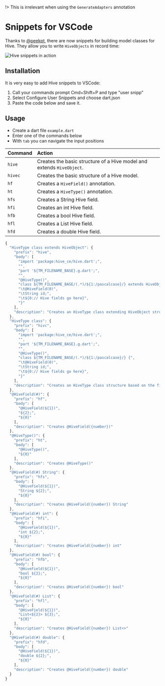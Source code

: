 !> This is irrelevant when using the `GenerateAdapters` annotation

# Snippets for VSCode

Thanks to [@peekpt](https://github.com/peekpt), there are now snippets for building model classes for Hive. They allow you to write `HiveObjects` in record time:

![Hive snippets in action](/assets/snippets.gif)

## Installation

It is very easy to add Hive snippets to VSCode:

1. Call your commands prompt Cmd+Shift+P and type "user snipp"
2. Select Configure User Snippets and choose dart.json
3. Paste the code below and save it.

## Usage

- Create a dart file `example.dart`
- Enter one of the commands below
- With `tab` you can navigate the input positions

| Command | Action                                                                |
| :------ | :-------------------------------------------------------------------- |
| `hive`  | Creates the basic structure of a Hive model and extends `HiveObject`. |
| `hivec` | Creates the basic structure of a Hive model.                          |
| `hf`    | Creates a `HiveField()` annotation.                                   |
| `ht`    | Creates a `HiveType()` annotation.                                    |
| `hfs`   | Creates a String Hive field.                                          |
| `hfi`   | Creates an int Hive field.                                            |
| `hfb`   | Creates a bool Hive field.                                            |
| `hfl`   | Creates a List Hive field.                                            |
| `hfd`   | Creates a double Hive field.                                          |

```javascript
{
  "HiveType class extends HiveObject": {
    "prefix": "hive",
    "body": [
      "import 'package:hive_ce/hive.dart';",
      "",
      "part '${TM_FILENAME_BASE}.g.dart';",
      "",
      "@HiveType()",
      "class ${TM_FILENAME_BASE/(.*)/${1:/pascalcase}/} extends HiveObject {",
      "\t@HiveField(0)",
      "\tString id;",
      "\t${0:// Hive fields go here}",
      "}"
    ],
    "description": "Creates an HiveType class extending HiveObject structure based on the filename."
  },
  "HiveType class": {
    "prefix": "hivc",
    "body": [
      "import 'package:hive_ce/hive.dart';",
      "",
      "part '${TM_FILENAME_BASE}.g.dart';",
      "",
      "@HiveType()",
      "class ${TM_FILENAME_BASE/(.*)/${1:/pascalcase}/} {",
      "\t@HiveField(0)",
      "\tString id;",
      "\t${0:// Hive fields go here}",
      "}"
    ],
    "description": "Creates an HiveType class structure based on the filename."
  },
  "@HiveField(#)": {
    "prefix": "hf",
    "body": [
      "@HiveField(${1})",
      "${2};",
      "${0}"
    ],
    "description": "Creates @HiveField({number})"
  },
  "@HiveType()": {
    "prefix": "ht",
    "body": [
      "@HiveType()",
      "${0}"
    ],
    "description": "Creates @HiveType()"
  },
  "@HiveField(#) String": {
    "prefix": "hfs",
    "body": [
      "@HiveField(${1})",
      "String ${2};",
      "${0}"
    ],
    "description": "Creates @HiveField({number}) String"
  },
  "@HiveField(#) int": {
    "prefix": "hfi",
    "body": [
      "@HiveField(${1})",
      "int ${2};",
      "${0}"
    ],
    "description": "Creates @HiveField({number}) int"
  },
  "@HiveField(#) bool": {
    "prefix": "hfb",
    "body": [
      "@HiveField(${1})",
      "bool ${2};",
      "${0}"
    ],
    "description": "Creates @HiveField({number}) bool"
  },
  "@HiveField(#) List": {
    "prefix": "hfl",
    "body": [
      "@HiveField(${1})",
      "List<${2}> ${3};",
      "${0}"
    ],
    "description": "Creates @HiveField({number}) List<>"
  },
  "@HiveField(#) double": {
    "prefix": "hfd",
    "body": [
      "@HiveField(${1})",
      "double ${2};",
      "${0}"
    ],
    "description": "Creates @HiveField({number}) double"
  }
}
```
